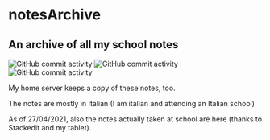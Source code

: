 # notesArchive

## An archive of all my school notes

![GitHub commit activity](https://img.shields.io/github/commit-activity/w/MatMasIt/notesArchive)
![GitHub commit activity](https://img.shields.io/github/commit-activity/m/MatMasIt/notesArchive)
![GitHub commit activity](https://img.shields.io/github/commit-activity/y/MatMasIt/notesArchive)

My home server keeps a copy of these notes, too.

The notes are mostly in Italian (I am italian and attending an Italian school)

As of 27/04/2021, also the notes actually taken at school are here (thanks to Stackedit and my tablet).

